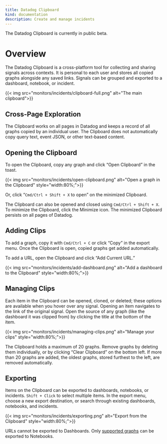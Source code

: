 ```yaml
---
title: Datadog Clipboard
kind: documentation
description: Create and manage incidents
---
```


<div class="alert alert-warning">
The Datadog Clipboard is currently in public beta.
</div>

# Overview

The Datadog Clipboard is a cross-platform tool for collecting and sharing signals across contexts. It is personal to each user and stores all copied graphs alongside any saved links. Signals can be grouped and exported to a dashboard, notebook, or incident.

{{< img src="monitors/incidents/clipboard-full.png" alt="The main clipboard">}}

## Cross-Page Exploration

The Clipboard works on all pages in Datadog and keeps a record of all graphs copied by an individual user. The Clipboard does not automatically copy query text, event JSON, or other text-based content. 

## Opening the Clipboard

To open the Clipboard, copy any graph and click “Open Clipboard” in the toast.

{{< img src="monitors/incidents/open-clipboard.png" alt="Open a graph in the Clipboard"  style="width:80%;">}}

Or, click “`Cmd/Ctrl + Shift + X` to open” on the minimized Clipboard. 

The Clipboard can also be opened and closed using `Cmd/Ctrl + Shift + X`. To minimize the Clipboard, click the Minimize icon. The minimized Clipboard persists on all pages of Datadog.

## Adding Clips

To add a graph, copy it with `Cmd/Ctrl + C` or click “Copy” in the export menu. Once the Clipboard is open, copied graphs get added automatically. 

To add a URL, open the Clipboard and click “Add Current URL.”

{{< img src="monitors/incidents/add-dashboard.png" alt="Add a dashboard to the Clipboard"  style="width:80%;">}}

## Managing Clips

Each item in the Clipboard can be opened, cloned, or deleted; these options are available when you hover over any signal. Opening an item navigates to the link of the original signal. Open the source of any graph (like the dashboard it was clipped from) by clicking the title at the bottom of the item.

{{< img src="monitors/incidents/managing-clips.png" alt="Manage your clips"  style="width:80%;">}}

The Clipboard holds a maximum of 20 graphs. Remove graphs by deleting them individually, or by clicking “Clear Clipboard” on the bottom left. If more than 20 graphs are added, the oldest graphs, stored furthest to the left, are removed automatically.

## Exporting

Items on the Clipboard can be exported to dashboards, notebooks, or incidents. `Shift + Click` to select multiple items. In the export menu, choose a new export destination, or search through existing dashboards, notebooks, and incidents. 

{{< img src="monitors/incidents/exporting.png" alt="Export from the Clipboard"  style="width:80%;">}}

URLs cannot be exported to Dashboards. Only [supported graphs][1] can be exported to Notebooks. 

[1]: https://docs.datadoghq.com/notebooks/#visualization
